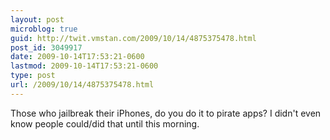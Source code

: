 ```yaml
---
layout: post
microblog: true
guid: http://twit.vmstan.com/2009/10/14/4875375478.html
post_id: 3049917
date: 2009-10-14T17:53:21-0600
lastmod: 2009-10-14T17:53:21-0600
type: post
url: /2009/10/14/4875375478.html
---
```

Those who jailbreak their iPhones, do you do it to pirate apps? I didn't even know people could/did that until this morning.
